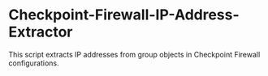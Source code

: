 # Checkpoint-Firewall-IP-Address-Extractor
This script extracts IP addresses from group objects in Checkpoint Firewall configurations.
